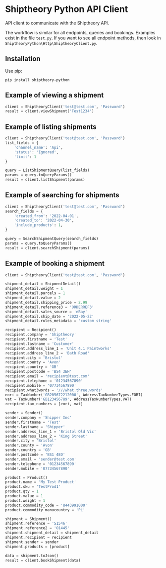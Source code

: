 # Shiptheory Python API Client

API client to communicate with the Shiptheory API.

The workflow is similar for all endpoints, queries and bookings. Examples exist in the file `test.py`. If you want to see all endpoint methods, then look in `ShiptheoryPython\Http\ShiptheoryClient.py`.

## Installation
Use pip:
```
pip install shiptheory-python
```

## Example of viewing a shipment
```python
client = ShiptheoryClient('test@test.com', 'Password')
result = client.viewShipment('Test1234')
```

## Example of listing shipments
```python
client = ShiptheoryClient('test@test.com', 'Password')
list_fields = {
    'channel_name': 'Api',
    'status': 'Ignored',
    'limit': 1
}

query = ListShipmentQuery(list_fields)
params = query.toQueryParams()
result = client.listShipment(params)
```

## Example of searching for shipments
```python
client = ShiptheoryClient('test@test.com', 'Password')
search_fields = {
    'created_from': '2022-04-01',
    'created_to': '2022-04-30',
    'include_products': 1,
}

query = SearchShipmentQuery(search_fields)
params = query.toQueryParams()
result = client.searchShipment(params)
```

## Example of booking a shipment
```python
client = ShiptheoryClient('test@test.com', 'Password')

shipment_detail = ShipmentDetail()
shipment_detail.weight = 1
shipment_detail.parcels = 1
shipment_detail.value = 2
shipment_detail.shipping_price = 2.99
shipment_detail.reference3 = 'ORDERREF3'
shipment_detail.sales_source = 'eBay'
shipment_detail.ship_date = '2022-05-22'
shipment_detail.rules_metadata = 'custom string'

recipient = Recipient()
recipient.company = 'Shiptheory'
recipient.firstname = 'Test'
recipient.lastname = 'Customer'
recipient.address_line_1 = 'Unit 4.1 Paintworks'
recipient.address_line_2 = 'Bath Road'
recipient.city = 'Bristol'
recipient.county = 'Avon'
recipient.country = 'GB'
recipient.postcode = 'BS4 3EH'
recipient.email = 'recipient@test.com'
recipient.telephone = '01234567890'
recipient.mobile = '07734567890'
recipient.what3words = '///what.three.words'
eori = TaxNumber('GB205672212000', AddressTaxNumberTypes.EORI)
vat = TaxNumber('GB123456789', AddressTaxNumberTypes.VAT)
recipient.tax_numbers = [eori, vat]

sender = Sender()
sender.company = 'Shipper Inc'
sender.firstname = 'Test'
sender.lastname = 'Shipper'
sender.address_line_1 = 'Bristol Old Vic'
sender.address_line_2 = 'King Street'
sender.city = 'Bristol'
sender.county = 'Avon'
sender.country = 'GB'
sender.postcode = 'BS1 4ED'
sender.email = 'sender@test.com'
sender.telephone = '01234567890'
sender.mobile = '07734567890'

product = Product()
product.name = 'My Test Product'
product.sku = 'TestProd1'
product.qty = 1
product.value = 1
product.weight = 1
product.commodity_code = '8443991000'
product.commodity_manucountry = 'PL'

shipment = Shipment()
shipment.reference = 'S1546'
shipment.reference2 = 'O1445'
shipment.shipment_detail = shipment_detail
shipment.recipient = recipient
shipment.sender = sender
shipment.products = [product]

data = shipment.toJson()
result = client.bookShipment(data)
```
